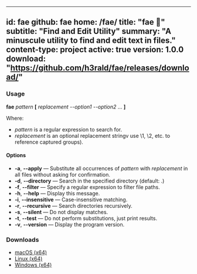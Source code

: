 -----
id: fae
github: fae
home: /fae/
title: "fae 🧚"
subtitle: "Find and Edit Utility"
summary: "A minuscule utility to find and edit text in files." 
content-type: project
active: true
version: 1.0.0
download: "https://github.com/h3rald/fae/releases/download/"
-----

### Usage


**fae** _pattern_  **[** _replacement_ _\-\-option1_ _\-\-option2_ ... **]**

Where:

* _pattern_ is a regular expression to search for.
* _replacement_ is an optional replacement stringv use \1, \2, etc. to reference captured groups).

#### Options

* **-a**, **\-\-apply** &mdash; Substitute all occurrences of *pattern* with *replacement* in all files without asking for confirmation.
* **-d**, **\-\-directory** &mdash; Search in the specified directory (default: .)
* **-f**, **\-\-filter** &mdash; Specify a regular expression to filter file paths.
* **-h**, **\-\-help** &mdash; Display this message.
* **-i**, **\-\-insensitive** &mdash; Case-insensitive matching.
* **-r**, **\-\-recursive** &mdash; Search directories recursively.
* **-s**, **\-\-silent** &mdash; Do not display matches.
* **-t**, **\-\-test** &mdash; Do not perform substitutions, just print results.
* **-v**, **\-\-version** &mdash; Display the program version.

### Downloads

* [macOS (x64)]({{$download}}v{{$version}}/{{$github}}_v{{$version}}_macosx_x64.zip)
* [Linux (x64)]({{$download}}v{{$version}}/{{$github}}_v{{$version}}_linux_x64.zip)
* [Windows (x64)]({{$download}}v{{$version}}/{{$github}}_v{{$version}}_windows_x64.zip)

